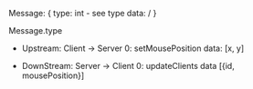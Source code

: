 



Message: {
    type: int - see type
    data: /
}



Message.type
- Upstream: Client -> Server
	0: setMousePosition     data: [x, y]


- DownStream: Server -> Client
	0: updateClients		data [{id, mousePosition}]